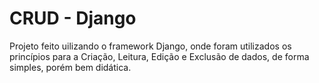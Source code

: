 # CRUD - Django
Projeto feito uilizando o framework Django, onde foram utilizados os princípios para a Criação, Leitura, Edição e Exclusão de dados, de forma simples, porém bem didática.
